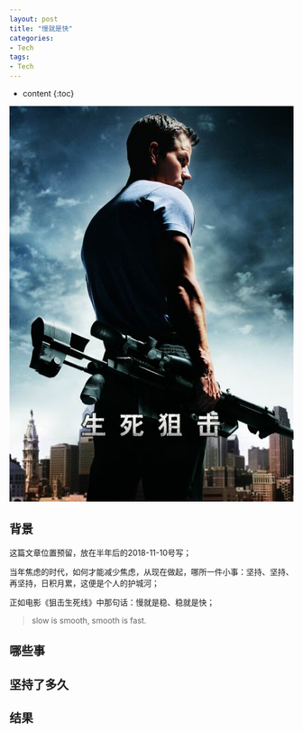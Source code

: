 ```yaml
---
layout: post
title: "慢就是快"
categories: 
- Tech
tags:
- Tech
---
```


* content
{:toc}

![狙击生死线](/css/pics/2018-05-10-jjssx.jpg)

## 背景
这篇文章位置预留，放在半年后的2018-11-10号写；

当年焦虑的时代，如何才能减少焦虑，从现在做起，哪所一件小事：坚持、坚持、再坚持，日积月累，这便是个人的护城河；

正如电影《狙击生死线》中那句话：慢就是稳、稳就是快；

> slow is smooth, smooth is fast.

## 哪些事

## 坚持了多久

## 结果

